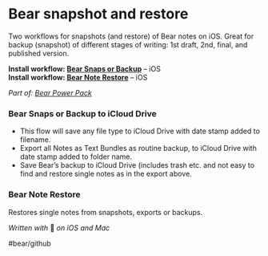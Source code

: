 # Bear snapshot and restore
Two workflows for snapshots (and restore) of Bear notes on iOS. 
Great for backup (snapshot) of different stages of writing: 1st draft, 2nd, final, and published version.

**Install workflow: [Bear Snaps or Backup](https://workflow.is/workflows/8c15998b126943db9eedaf14f02c1b4e)** – iOS  
**Install workflow: [Bear Note Restore](https://workflow.is/workflows/c51585ffce924f93a6a2824aae00545a)** – iOS

*Part of: [Bear Power Pack](https://github.com/rovest/Bear-Power-Pack/blob/master/README.md)*

### Bear Snaps or Backup to iCloud Drive
* This flow will save any file type to iCloud Drive with date stamp added to filename. 
* Export all Notes as Text Bundles as routine backup, to iCloud Drive with date stamp added to folder name.
* Save Bear’s backup to iCloud Drive (includes trash etc. and not easy to find and restore single notes as in the export above.

### Bear Note Restore
Restores single notes from snapshots, exports or backups.

*Written with* 🐻 *on iOS and Mac*

#bear/github